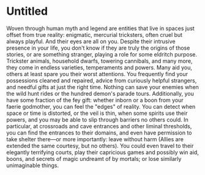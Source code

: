 # Untitled

Woven through human myth and legend are entities that live in spaces just offset from true reality: enigmatic, mercurial tricksters, often cruel but always playful. And their eyes are all on you. Despite their intrusive presence in your life, you don't know if they are truly the origins of those stories, or are something stranger, playing a role for some eldritch purpose. Trickster animals, household dwarfs, towering cannibals, and many more, they come in endless varieties, temperaments and powers. Many aid you, others at least spare you their worst attentions. You frequently find your possessions cleaned and repaired, advice from curiously helpful strangers, and needful gifts at just the right time. Nothing can save your enemies when the wild hunt rides or the hundred demon's parade tours. Additionally, you have some fraction of the fey gift: whether inborn or a boon from your faerie godmother, you can feel the "edges" of reality. You can detect when space or time is distorted, or the veil is thin, when some spirits use their powers, and you may be able to slip through barriers no others could. In particular, at crossroads and cave entrances and other liminal thresholds, you can find the entrances to their domains, and even have permission to take shelter there—or more importantly: leave without harm (Allies are extended the same courtesy, but no others). You could even travel to their elegantly terrifying courts, play their capricious games and possibly win aid, boons, and secrets of magic undreamt of by mortals; or lose similarly unimaginable things.